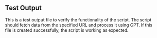 ## Test Output

This is a test output file to verify the functionality of the script.
The script should fetch data from the specified URL and process it using GPT.
If this file is created successfully, the script is working as expected.
